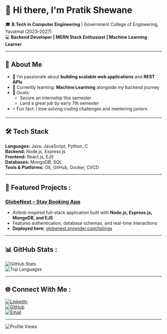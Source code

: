 # 👋 Hi there, I'm Pratik Shewane  

🎓 **B.Tech in Computer Engineering** | Government College of Engineering, Yavatmal (2023–2027)  
💻 **Backend Developer | MERN Stack Enthusiast | Machine Learning Learner**  

---

## 🚀 About Me
- 🔭 I’m passionate about **building scalable web applications** and **REST APIs**  
- 🌱 Currently learning: **Machine Learining** alongside my backend journey 
- 🎯 Goals:  
  - Secure an internship this semester  
  - Land a great job by early 7th semester  
- ⚡ Fun fact: I love solving coding challenges and mentoring juniors  

---

## 🛠 Tech Stack
**Languages:** Java, JavaScript, Python, C  
**Backend:** Node.js, Express.js  
**Frontend:** React.js, EJS  
**Databases:** MongoDB, SQL  
**Tools & Platforms:** Git, GitHub, Docker, CI/CD

---

## 📌 Featured Projects : 
### [GlobeNest – Stay Booking App](https://github.com/pratikShewane369/globeNest)
- Airbnb-inspired full-stack application built with **Node.js, Express.js, MongoDB, and EJS**  
- Features authentication, database schemas, and real-time interactions  
- **Deployed here:** [globenest.onrender.com/listings](https://globenest.onrender.com/listings)  

---

## 📊 GitHub Stats : 
![GitHub Stats](https://github-readme-stats.vercel.app/api?username=pratikShewane369&show_icons=true&theme=tokyonight)  
![Top Languages](https://github-readme-stats.vercel.app/api/top-langs/?username=pratikShewane369&layout=compact&theme=tokyonight)  

---

## 🌐 Connect With Me : 
[![LinkedIn](https://img.shields.io/badge/-LinkedIn-blue?logo=Linkedin&logoColor=white)](https://www.linkedin.com/in/pratik-shewane)  
[![GitHub](https://img.shields.io/badge/-GitHub-black?logo=github&logoColor=white)](https://github.com/pratikShewane369)  
[![Email](https://img.shields.io/badge/-Email-red?logo=gmail&logoColor=white)](mailto:pm.shewane@gmail.com)  

---

![Profile Views](https://komarev.com/ghpvc/?username=pratikShewane369&color=blue)
